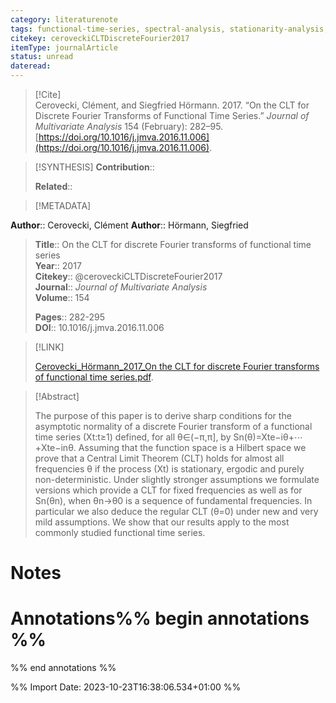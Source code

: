 ```yaml
---
category: literaturenote
tags: functional-time-series, spectral-analysis, stationarity-analysis, central-limit-theorem
citekey: ceroveckiCLTDiscreteFourier2017
itemType: journalArticle
status: unread  
dateread:  
---
```


> [!Cite]  
> Cerovecki, Clément, and Siegfried Hörmann. 2017. “On the CLT for Discrete Fourier Transforms of Functional Time Series.” _Journal of Multivariate Analysis_ 154 (February): 282–95. [https://doi.org/10.1016/j.jmva.2016.11.006](https://doi.org/10.1016/j.jmva.2016.11.006).

> [!SYNTHESIS] 
>**Contribution**::
>
>**Related**:: 
>

> [!METADATA]  
>
**Author**:: Cerovecki, Clément
**Author**:: Hörmann, Siegfried<br>
> **Title**:: On the CLT for discrete Fourier transforms of functional time series    
> **Year**:: 2017     
> **Citekey**:: @ceroveckiCLTDiscreteFourier2017    
>**Journal**:: *Journal of Multivariate Analysis*    
>**Volume**:: 154    
>     
>    
>    
>     
> **Pages**:: 282-295    
>**DOI**:: 10.1016/j.jmva.2016.11.006    
>

> [!LINK] 
>
> [Cerovecki_Hörmann_2017_On the CLT for discrete Fourier transforms of functional time series.pdf](file:///Users/steven/Library/CloudStorage/GoogleDrive-steven.golovkine@ul.ie/My%20Drive/bibliography/Journal%20of%20Multivariate%20Analysis/2017/Cerovecki_Hörmann_2017_On%20the%20CLT%20for%20discrete%20Fourier%20transforms%20of%20functional%20time%20series.pdf).

>[!Abstract]
>
>The purpose of this paper is to derive sharp conditions for the asymptotic normality of a discrete Fourier transform of a functional time series (Xt:t≥1) defined, for all θ∈(−π,π], by Sn(θ)=Xte−iθ+⋯+Xte−inθ. Assuming that the function space is a Hilbert space we prove that a Central Limit Theorem (CLT) holds for almost all frequencies θ if the process (Xt) is stationary, ergodic and purely non-deterministic. Under slightly stronger assumptions we formulate versions which provide a CLT for fixed frequencies as well as for Sn(θn), when θn→θ0 is a sequence of fundamental frequencies. In particular we also deduce the regular CLT (θ=0) under new and very mild assumptions. We show that our results apply to the most commonly studied functional time series.
>>


# Notes<br>
# Annotations%% begin annotations %%  
 
  
%% end annotations %%

%% Import Date: 2023-10-23T16:38:06.534+01:00 %%
